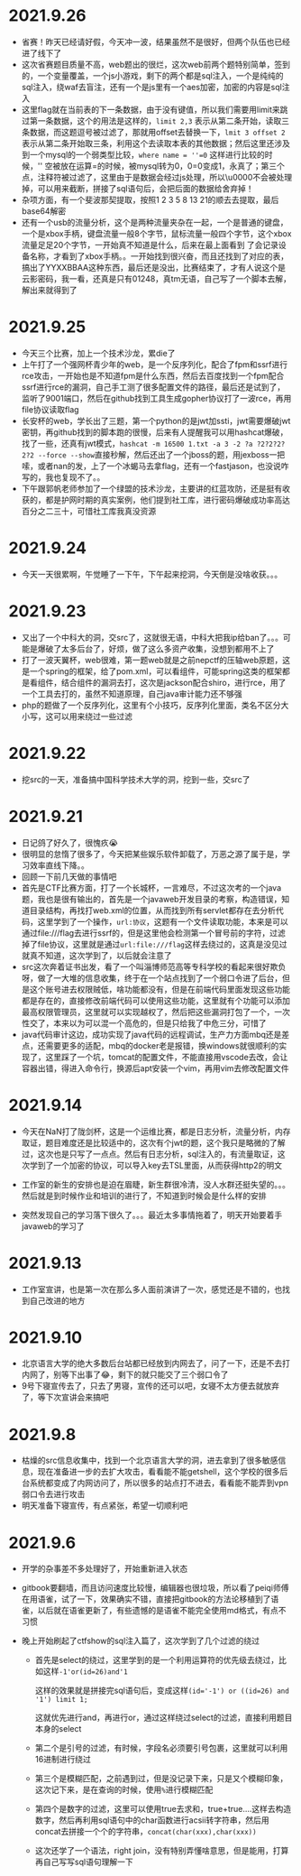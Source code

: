 # 



# 2021.9.26

- 省赛！昨天已经请好假，今天冲一波，结果虽然不是很好，但两个队伍也已经进了线下了
- 这次省赛题目质量不高，web题出的很烂，这次web前两个题特别简单，签到的，一个变量覆盖，一个js小游戏，剩下的两个都是sql注入，一个是纯纯的sql注入，绕waf去盲注，还有一个是js里有一个aes加密，加密的内容是sql注入
- 这里flag就在当前表的下一条数据，由于没有键值，所以我们需要用limit来跳过第一条数据，这个的用法是这样的，`limit 2,3` 表示从第二条开始，读取三条数据，而这题逗号被过滤了，那就用offset去替换一下，`lmit 3 offset 2` 表示从第二条开始取三条，利用这个去读取本表的其他数据；然后这里还涉及到一个mysql的一个弱类型比较，`where name = ''=0` 这样进行比较的时候，'' 空被放在运算=的时候，被mysql转为0，0=0变成1，永真了；第三个点，注释符被过滤了，这里由于是数据会经过js处理，所以\u0000不会被处理掉，可以用来截断，拼接了sql语句后，会把后面的数据给舍弃掉！
- 杂项方面，有一个斐波那契提取，按照1 2 3 5 8 13 21的顺去去提取，最后base64解密
- 还有一个usb的流量分析，这个是两种流量夹杂在一起，一个是普通的键盘，一个是xbox手柄，键盘流量一般8个字节，鼠标流量一般四个字节，这个xbox流量足足20个字节，一开始真不知道是什么，后来在最上面看到 了会记录设备名称，才看到了xbox手柄。。一开始找到很兴奋，而且还找到了对应的表，搞出了YYXXBBAA这种东西，最后还是没出，比赛结束了，才有人说这个是云影密码，我一看，还真是只有01248，真tm无语，自己写了一个脚本去解，解出来就得到了

# 2021.9.25

- 今天三个比赛，加上一个技术沙龙，累die了
- 上午打了一个强网杯青少年的web，是一个反序列化，配合了fpm和ssrf进行rce攻击，一开始也是不知道fpm是什么东西，然后去百度找到一个fpm配合ssrf进行rce的漏洞，自己手工测了很多配置文件的路径，最后还是试到了，监听了9001端口，然后在github找到工具生成gopher协议打了一波rce，再用file协议读取flag
- 长安杯的web，学长出了三题，第一个python的是jwt加ssti，jwt需要爆破jwt密钥，再github找到的脚本跑的很慢，后来有人提醒我可以用hashcat爆破，找了一些，还真有jwt模式，`hashcat -m 16500 1.txt -a 3 -2 ?a ?2?2?2?2?2 --force --show`直接秒解，然后还出了一个jboss的题，用jexboss一把嗦，或者nan的发，上了一个冰蝎马去拿flag，还有一个fastjason，也没说咋写的，我也复现不了。。
- 下午跟郭帆老师参加了一个绿盟的技术沙龙，主要讲的红蓝攻防，还是挺有收获的，都是护网时期的真实案例，他们提到社工库，进行密码爆破成功率高达百分之二三十，可惜社工库我真没资源

# 2021.9.24

- 今天一天很累啊，午觉睡了一下午，下午起来挖洞，今天倒是没啥收获。。。

# 2021.9.23

- 又出了一个中科大的洞，交src了，这就很无语，中科大把我ip给ban了。。。可能是爆破了太多后台了，好烦，做了这么多资产收集，没想到都用不上了
- 打了一波天翼杯，web很难，第一题web就是之前nepctf的压轴web原题，这是一个spring的框架，给了pom.xml，可以看组件，可能spring这类的框架都是看组件，结合组件的漏洞去打，这次是jackson配合shiro，进行rce，用了一个工具去打的，虽然不知道原理，自己java审计能力还不够强
- php的题做了一个反序列化，这里有个小技巧，反序列化里面，类名不区分大小写，这可以用来绕过一些过滤

# 2021.9.22

- 挖src的一天，准备搞中国科学技术大学的洞，挖到一些，交src了

# 2021.9.21

- 日记鸽了好久了，很愧疚😭
- 很明显的怠惰了很多了，今天把某些娱乐软件卸载了，万恶之源了属于是，学习效率直线下降。。
- 回顾一下前几天做的事情吧
- 首先是CTF比赛方面，打了一个长城杯，一言难尽，不过这次考的一个java题，我也是很有输出的，首先是一个javaweb开发目录的考察，构造错误，知道目录结构，再找打web.xml的位置，从而找到所有servlet都存在去分析代码，这里学到了一个操作，`url:协议`，这题有一个文件读取功能，本来是可以通过file:///flag去进行ssrf的，但是这里他会检测第一个冒号前的字符，过滤掉了file协议，这里就是通过`url:file:///flag`这样去绕过的，这真是没见过就真不知道，这次学到了，以后就会注意了
- src这次奔着证书出发，看了一个叫淄博师范高等专科学校的看起来很好欺负呀，做了一大堆的信息收集，终于在一个站点找到了一个弱口令进了后台，但是这个账号进去权限贼低，啥功能都没有，但是在前端代码里面发现这些功能都是存在的，直接修改前端代码可以使用这些功能，这里就有个功能可以添加最高权限管理员，这里就可以实现越权了，然后把这些漏洞打包了一个，一次性交了，本来以为可以混一个高危的，但是只给我了中危三分，可惜了
- java代码审计这边，成功实现了java代码的远程调试，生产力方面mbq还是差点，还需要更多的适配，mbq的docker老是报错，换windows就很顺利的实现了，这里踩了一个坑，tomcat的配置文件，不能直接用vscode去改，会让容器出错，得进入命令行，换源后apt安装一个vim，再用vim去修改配置文件

# 2021.9.14

- 今天在NaN打了陇剑杯，这是一个运维比赛，都是日志分析，流量分析，内存取证，题目难度还是比较适中的，这次有个jwt的题，这个我只是略微的了解过，这次也是只写了一点点。然后有日志分析，sql注入的，有流量取证，这次学到了一个加密的协议，可以导入key去TSL里面，从而获得http2的明文
- 工作室的新生的安排也是迫在眉睫，新生群很冷清，没人水群还挺失望的。。。然后就是到时候作业和培训的进行了，不知道到时候会是什么样的安排

- 突然发现自己的学习落下很久了。。。最近太多事情拖着了，明天开始要着手javaweb的学习了

# 2021.9.13

- 工作室宣讲，也是第一次在那么多人面前演讲了一次，感觉还是不错的，也找到自己改进的地方

# 2021.9.10

- 北京语言大学的绝大多数后台站都已经放到内网去了，问了一下，还是不去打内网了，别等下出事了😂，剩下的就只能交了三个弱口令了
- 9号下寝宣传去了，只去了男寝，宣传的还可以吧，女寝不太方便去就放弃了，等下次宣讲会来搞吧

# 2021.9.8

- 枯燥的src信息收集中，找到一个北京语言大学的洞，进去拿到了很多敏感信息，现在准备进一步的去扩大攻击，看看能不能getshell，这个学校的很多后台系统都变成了内网访问了，所以很多的站点打不进去，看看能不能弄到vpn弱口令去进行攻击
- 明天准备下寝宣传，有点紧张，希望一切顺利吧

# 2021.9.6

- 开学的杂事差不多处理好了，开始重新进入状态

- gitbook要翻墙，而且访问速度比较慢，编辑器也很垃圾，所以看了peiqi师傅在用语雀，试了一下，效果确实不错，直接把gitbook的方法论移植到了语雀，以后就在语雀更新了，有些遗憾的是语雀不能完全使用md格式，有点不习惯

- 晚上开始刷起了ctfshow的sql注入篇了，这次学到了几个过滤的绕过

  - 首先是select的绕过，这里学到的是一个利用运算符的优先级去绕过，比如这样`-1'or(id=26)and'1`

    这样的效果就是拼接完sql语句后，变成这样`(id='-1') or ((id=26) and '1') limit 1;`

    这就优先进行and，再进行or，通过这样绕过select的过滤，直接利用题目本身的select

  - 第二个是引号的过滤，有时候，字段名必须要引号包裹，这里就可以利用16进制进行绕过

  - 第三个是模糊匹配，之前遇到过，但是没记录下来，只是又个模糊印象，这次记下来，是在查询的时候，使用`%`进行模糊匹配

  - 第四个是数字的过滤，这里可以使用true去求和，true+true....这样去构造数字，然后再利用sql语句中的char函数进行acsii转字符串，然后用concat去拼接一个个的字符串，`concat(char(xxx),char(xxx))`

  - 这次还学了一个语法，right join，没有特别弄懂啥意思，但是能用，打算再自己写写sql语句理解一下
